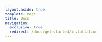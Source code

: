 ```yaml
---
layout.aside: true
template: Page
title: Docs
navigation:
  exclusive: true
  redirect: /docs/get-started/installation
---
```


